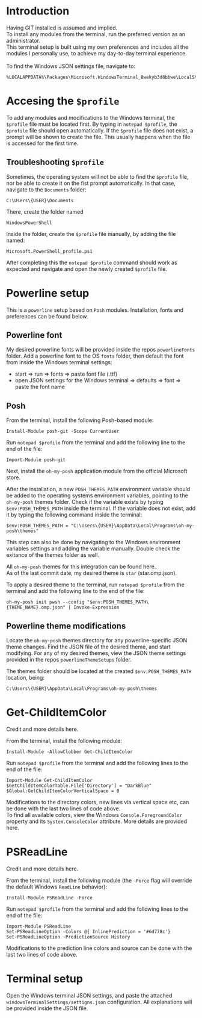 # Introduction

Having GIT installed is assumed and implied.<br/>
To install any modules from the terminal, run the preferred version as an administrator. <br/>
This terminal setup is built using my own preferences and includes all the modules I personally use, to achieve my day-to-day terminal experience. <br/><br/>
To find the Windows JSON settings file, navigate to:

```
%LOCALAPPDATA%\Packages\Microsoft.WindowsTerminal_8wekyb3d8bbwe\LocalState\
```

# Accesing the `$profile`

To add any modules and modifications to the Windows terminal, the `$profile` file must be located first. By typing in `notepad $profile`, the `$profile` file should open automatically. If the `$profile` file does not exist, a prompt will be shown to create the file. This usually happens when the file is accessed for the first time.

## Troubleshooting `$profile`
Sometimes, the operating system will not be able to find the `$profile` file, nor be able to create it on the fist prompt automatically.
In that case, navigate to the `Documents` folder:
```
C:\Users\{USER}\Documents
``` 
There, create the folder named 
```
WindowsPowerShell
```
Inside the folder, create the `$profile` file manually, by adding the file named:
```
Microsoft.PowerShell_profile.ps1
```
After completing this the `notepad $profile` command should work as expected and navigate and open the newly created `$profile` file.


# Powerline setup
This is a `powerline` setup based on `Posh` modules. Installation, fonts and preferences can be found below. <br/>

## Powerline font
My desired powerline fonts will be provided inside the repos `powerlineFonts` folder.
Add a powerline font to the OS `fonts` folder, then default the font from inside the Windows terminal settings:
  - start => run => fonts => paste font file (.ttf)
  - open JSON settings for the Windows terminal => defaults => font => paste the font name

## Posh
From the terminal, install the following Posh-based module:
```
Install-Module posh-git -Scope CurrentUser
```

Run `notepad $profile` from the terminal and add the following line to the end of the file:
```
Import-Module posh-git
```

Next, install the `oh-my-posh` application module from the official <a href="https://apps.microsoft.com/detail/XP8K0HKJFRXGCK?hl=en-US&gl=US" style="text-decoration: none" target="_blank">Microsoft store.</a>

After the installation, a new `POSH_THEMES_PATH` environment variable should be added to the operating systems environment variables, pointing to the `oh-my-posh` themes folder. Check if the variable exists by typing `$env:POSH_THEMES_PATH` inside the terminal. If the variable does not exist, add it by typing the following command inside the terminal:
```
$env:POSH_THEMES_PATH = "C:\Users\{USER}\AppData\Local\Programs\oh-my-posh\themes"
```
This step can also be done by navigating to the Windows environment variables settings and adding the variable manually. Double check the exitance of the themes folder as well.

All `oh-my-posh` themes for this integration can be found <a href="https://ohmyposh.dev/docs/themes" style="text-decoration: none" target="_blank">here.</a><br/>
As of the last commit date, my desired theme is `star` (star.omp.json).

To apply a desired theme to the terminal, run `notepad $profile` from the terminal and add the following line to the end of the file:
```
oh-my-posh init pwsh --config "$env:POSH_THEMES_PATH\{THEME_NAME}.omp.json" | Invoke-Expression
```

## Powerline theme modifications
Locate the `oh-my-posh` themes directory for any powerline-specific JSON theme changes. Find the JSON file of the desired theme, and start modifying. For any of my desired themes, view the JSON theme settings provided in the repos `powerlineThemeSetups` folder.

The themes folder should be located at the created `$env:POSH_THEMES_PATH` location, being:
```
C:\Users\{USER}\AppData\Local\Programs\oh-my-posh\themes
```

# Get-ChildItemColor
Credit and more details <a style="text-decoration: none" href = "https://github.com/joonro/Get-ChildItemColor" target="_blank">here.</a>

From the terminal, install the following module:
```
Install-Module -AllowClobber Get-ChildItemColor
```

Run `notepad $profile` from the terminal and add the following lines to the end of the file:
```
Import-Module Get-ChildItemColor
$GetChildItemColorTable.File['Directory'] = "DarkBlue"
$Global:GetChildItemColorVerticalSpace = 0
```
Modifications to the directory colors, new lines via vertical space etc, can be done with the last two lines of code above.<br/>
To find all available colors, view the Windows `Console.ForegroundColor` property and its `System.ConsoleColor` attribute. More details are provided here.</a>

# PSReadLine

Credit and more details <a style="text-decoration: none" href = "https://github.com/PowerShell/PSReadLine" target="_blank">here.</a>

From the terminal, install the following module (the `-Force` flag will override the default Windows `ReadLine` behavior):
```
Install-Module PSReadLine -Force
```

Run `notepad $profile` from the terminal and add the following lines to the end of the file:
```
Import-Module PSReadLine
Set-PSReadLineOption -Colors @{ InlinePrediction = '#6d778c'}
Set-PSReadLineOption -PredictionSource History
```
Modifications to the prediction line colors and source can be done with the last two lines of code above.

# Terminal setup
Open the Windows terminal JSON settings, and paste the attached `windowsTerminalSettings/settigns.json` configuration. All explanations will be provided inside the JSON file.

